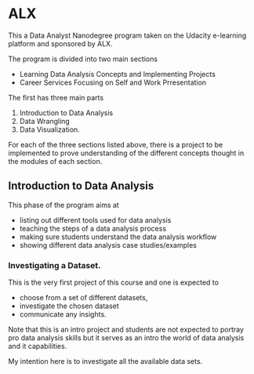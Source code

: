 # ALX
This a Data Analyst Nanodegree program taken on the Udacity e-learning platform and sponsored by ALX. 

The program is divided into two main sections
- Learning Data Analysis Concepts and Implementing Projects
- Career Services Focusing on Self and Work Prresentation

The first has three main parts
1. Introduction to Data Analysis
2. Data Wrangling
3. Data Visualization.

For each of the three sections listed above, there is a project to be implemented to prove understanding of
the different concepts thought in the modules of each section.

## Introduction to Data Analysis
This phase of the program aims at
- listing out different tools used for data analysis
- teaching the steps of a data analysis process
- making sure students understand the data analysis workflow
- showing different data analysis case studies/examples

### Investigating a Dataset.
This is the very first project of this course and one is expected to 
- choose from a set of different datasets, 
- investigate the chosen dataset
- communicate any insights.

Note that this is an intro project and students are not expected to portray pro data analysis skills but it serves
as an intro the world of data analysis and it capabilities.

My intention here is to investigate all the available data sets.

